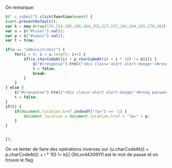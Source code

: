 On remarque:

```javascript
$(".c_submit").click(function(event) {
event.preventDefault();
var k = new Array(176,214,205,246,264,255,227,237,242,244,265,270,283);
var u = $("#cuser").val();
var p = $("#cpass").val();
var t = true;

if(u == "administrator") {
    for(i = 0; i < u.length; i++) {
        if((u.charCodeAt(i) + p.charCodeAt(i) + i * 10) != k[i]) {
            $("#cresponse").html("<div class='alert alert-danger'>Wrong password sorry.</div>");
            t = false;
            break;
        }
    }
} else {
    $("#cresponse").html("<div class='alert alert-danger'>Wrong password sorry.</div>");
    t = false;
}
if(t) {
    if(document.location.href.indexOf("?p=") == -1) {
        document.location = document.location.href + "?p=" + p;
    }
}


});
```
On va tenter de faire des opérations inverses sur (u.charCodeAt(i) + p.charCodeAt(i) + i * 10) != k[i]
OhLord4309111 est le mot de passe et on trouve le flag